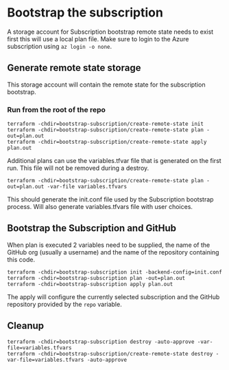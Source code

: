 # Bootstrap the subscription

A storage account for Subscription bootstrap remote state needs to exist first this will
use a local plan file.  Make sure to login to the Azure subscription using `az login -o none`.

## Generate remote state storage

This storage account will contain the remote state for the subscription bootstrap.

### Run from the root of the repo
```
terraform -chdir=bootstrap-subscription/create-remote-state init
terraform -chdir=bootstrap-subscription/create-remote-state plan -out=plan.out
terraform -chdir=bootstrap-subscription/create-remote-state apply plan.out
```

Additional plans can use the variables.tfvar file that is generated on the first run.
This file will not be removed during a destroy.

```
terraform -chdir=bootstrap-subscription/create-remote-state plan -out=plan.out -var-file variables.tfvars
```

This should generate the init.conf file used by the Subscription bootstrap process.  Will also generate 
variables.tfvars file with user choices.

## Bootstrap the Subscription and GitHub

When plan is executed 2 variables need to be supplied, the name of the GitHub org (usually a username) and the 
name of the repository containing this code.

```
terraform -chdir=bootstrap-subscription init -backend-config=init.conf
terraform -chdir=bootstrap-subscription plan -out=plan.out 
terraform -chdir=bootstrap-subscription apply plan.out
```

The apply will configure the currently selected subscription and the GitHub repository provided
by the `repo` variable.


## Cleanup

```
terraform -chdir=bootstrap-subscription destroy -auto-approve -var-file=variables.tfvars
terraform -chdir=bootstrap-subscription/create-remote-state destroy -var-file=variables.tfvars -auto-approve
```
